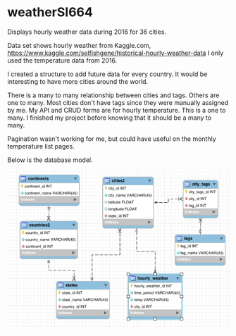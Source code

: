 # weatherSI664

Displays hourly weather data during 2016 for 36 cities.

Data set shows hourly weather from Kaggle.com, https://www.kaggle.com/selfishgene/historical-hourly-weather-data I only used the temperature data from 2016.

I created a structure to add future data for every country. It would be interesting to have more cities around the world. 

There is a many to many relationship between cities and tags. Others are one to many. Most cities don't have tags since they were manually assigned by me. My API and CRUD forms are for hourly temperature. This is a one to many. I finished my project before knowing that it should be a many to many.

Pagination wasn't working for me, but could have useful on the monthly temperature list pages. 

Below is the database model. 

![Database Model](https://github.com/jhostetl/weatherSI664/blob/master/weather/static/sql/weather-model.png)
